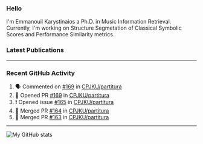 ### Hello

I'm Emmanouil Karystinaios a Ph.D. in Music Information Retrieval.
Currently, I'm working on Structure Segmetation of Classical Symbolic Scores and Performance Similarity metrics.


### Latest Publications

<!-- BLOG-POST-LIST:START -->
<!-- BLOG-POST-LIST:END -->

---

### Recent GitHub Activity
  
<!--START_SECTION:activity-->
1. 🗣 Commented on [#169](https://github.com/CPJKU/partitura/issues/169) in [CPJKU/partitura](https://github.com/CPJKU/partitura)
2. 💪 Opened PR [#169](https://github.com/CPJKU/partitura/pull/169) in [CPJKU/partitura](https://github.com/CPJKU/partitura)
3. ❗️ Opened issue [#165](https://github.com/CPJKU/partitura/issues/165) in [CPJKU/partitura](https://github.com/CPJKU/partitura)
4. 🎉 Merged PR [#164](https://github.com/CPJKU/partitura/pull/164) in [CPJKU/partitura](https://github.com/CPJKU/partitura)
5. 🎉 Merged PR [#163](https://github.com/CPJKU/partitura/pull/163) in [CPJKU/partitura](https://github.com/CPJKU/partitura)
<!--END_SECTION:activity-->

---

![My GitHub stats](https://github-readme-stats.vercel.app/api?username=manoskary&show_icons=true&theme=radical)


<!--
**manoskary/manoskary** is a ✨ _special_ ✨ repository because its `README.md` (this file) appears on your GitHub profile.

Here are some ideas to get you started:

- 🔭 I’m currently working on ...
- 🌱 I’m currently learning ...
- 👯 I’m looking to collaborate on ...
- 🤔 I’m looking for help with ...
- 💬 Ask me about ...
- 📫 How to reach me: ...
- 😄 Pronouns: ...
- ⚡ Fun fact: ...
-->
